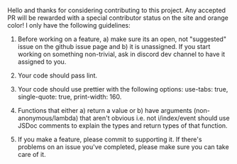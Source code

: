 Hello and thanks for considering contributing to this project. Any accepted PR will be rewarded with a special contributor status on the site and orange color!
I only have the following guidelines:

1. Before working on a feature, a) make sure its an open, not "suggested" issue on the github issue page and b) it is unassigned. If you start working on	something non-trivial, ask in discord dev channel to have it assigned to you.

2. Your code should pass lint.

3. Your code should use prettier with the following options: use-tabs: true, single-quote: true, print-width: 160.

4. Functions that either a) return a value or b) have arguments (non-anonymous/lambda) that aren't obvious i.e. not i/index/event should use JSDoc comments to explain the types and return types of that function.

5. If you make a feature, please commit to supporting it. If there's problems on an issue you've completed, please make sure you can take care of it.